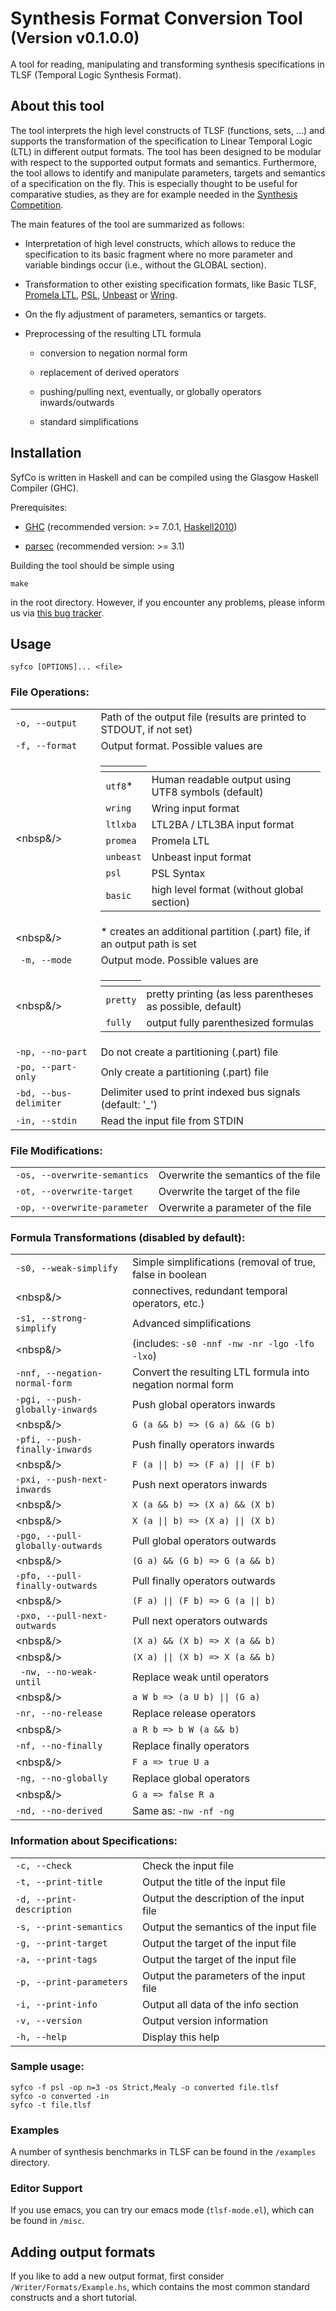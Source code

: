 # Synthesis Format Conversion Tool <br/> <font size="5">(Version v0.1.0.0)</font>

A tool for reading, manipulating and transforming synthesis
specifications in TLSF (Temporal Logic Synthesis Format).

## About this tool

The tool interprets the high level constructs of TLSF (functions,
sets, ...) and supports the transformation of the specification to
Linear Temporal Logic (LTL) in different output formats. The tool has
been designed to be modular with respect to the supported output
formats and semantics. Furthermore, the tool allows to identify and
manipulate parameters, targets and semantics of a specification on the
fly. This is especially thought to be useful for comparative studies,
as they are for example needed in the [Synthesis
Competition](http://www.syntcomp.org/).

The main features of the tool are summarized as follows:

* Interpretation of high level constructs, which allows to reduce the
  specification to its basic fragment where no more parameter and
  variable bindings occur (i.e., without the GLOBAL section).
  
* Transformation to other existing specification formats, like Basic
  TLSF, [Promela LTL](http://spinroot.com/spin/Man/ltl.html),
  [PSL](https://en.wikipedia.org/wiki/Property_Specification_Language),
  [Unbeast](https://www.react.uni-saarland.de/tools/unbeast/) or
  [Wring](http://www.ist.tugraz.at/staff/bloem/wring.html).

* On the fly adjustment of parameters, semantics or targets.

* Preprocessing of the resulting LTL formula

    * conversion to negation normal form

    * replacement of derived operators

    * pushing/pulling next, eventually, or globally operators
      inwards/outwards

    * standard simplifications

## Installation
SyfCo is written in Haskell and can be compiled using the Glasgow Haskell Compiler (GHC).

Prerequisites:

* [GHC](https://www.haskell.org/ghc/) (recommended version: >= 7.0.1, [Haskell2010](https://wiki.haskell.org/Definition))
 
* [parsec](https://hackage.haskell.org/package/parsec-3.1.0) (recommended version: >= 3.1)

Building the tool should be simple using

<code>make</code>

in the root directory. However, if you encounter any problems, please inform us via [this bug tracker](https://github.com/reactive-systems/syfco/issues).

## Usage

```syfco [OPTIONS]... <file>```

### File Operations:

|                                |                                                                      |
| ------------------------------ | -------------------------------------------------------------------- |
| ```-o, --output```             | Path of the output file (results are printed to STDOUT, if not  set) |
| ```-f, --format```             | Output format. Possible values are               |
| <nbsp&/>                       | <table><thead><tr>  <th></th></tr></thead><tbody><tr>  <td>```utf8```*  </td>  <td>Human readable output using UTF8 symbols (default) </td></tr><tr>  <td>```wring```*</td>  <td>Wring input format</td></tr><tr>  <td>```ltlxba```*</td>  <td>LTL2BA / LTL3BA input format</td></tr><tr>  <td>```promea```*</td>  <td>Promela LTL</td></tr><tr>  <td>```unbeast```</td>  <td>Unbeast input format</td></tr><tr>  <td>```psl```*</td>  <td>PSL Syntax</td></tr><tr>  <td>```basic```</td>  <td>high level format (without global section)</td></tr></tbody></table> |
| <nbsp&/>                       | * creates an additional partition (.part) file, if an output path is set |
| ``` -m, --mode```              | Output mode. Possible values are
| <nbsp&/>                       | <table><thead><tr><th></th></tr></thead><tbody><tr><td>```pretty```</td><td>pretty printing (as less parentheses as possible, default)</td></tr><tr><td>```fully```</td><td>output fully parenthesized formulas</td></tr></tbody></table> |
| ```-np, --no-part```           | Do not create a partitioning (.part) file |
| ```-po, --part-only```         | Only create a partitioning (.part) file |
| ```-bd, --bus-delimiter```     | Delimiter used to print indexed bus signals (default: '_') |
| ```-in, --stdin```             | Read the input file from STDIN |

### File Modifications:

|                                  |                                     |
| -------------------------------- | ----------------------------------- |
| ```-os, --overwrite-semantics``` | Overwrite the semantics of the file |
| ```-ot, --overwrite-target```    | Overwrite the target of the file    | 
| ```-op, --overwrite-parameter``` | Overwrite a parameter of the file   |

### Formula Transformations (disabled by default):

|                                      |                                     |
| ------------------------------------ | ----------------------------------- |
| ```-s0, --weak-simplify```           | Simple simplifications (removal of true, false in boolean |
| <nbsp&/>                             | connectives, redundant temporal operators, etc.) |
| ```-s1, --strong-simplify```         | Advanced simplifications |
| <nbsp&/>                             | (includes: ```-s0 -nnf -nw -nr -lgo -lfo -lxo```) |
| ```-nnf, --negation-normal-form```   | Convert the resulting LTL formula into negation normal form |
| ```-pgi, --push-globally-inwards```  | Push global operators inwards |
| <nbsp&/>                             | ```G (a && b) => (G a) && (G b)``` |
| ```-pfi, --push-finally-inwards```   | Push finally operators inwards |
| <nbsp&/>                             | <code>F (a &#124;&#124; b) => (F a) &#124;&#124; (F b)</code> |
| ```-pxi, --push-next-inwards```      | Push next operators inwards |
| <nbsp&/>                             |  ```X (a && b) => (X a) && (X b)``` |
| <nbsp&/>                             |  <code>X (a &#124;&#124; b) => (X a) &#124;&#124; (X b)</code> |
| ```-pgo, --pull-globally-outwards``` | Pull global operators outwards |
| <nbsp&/>                             | ```(G a) && (G b) => G (a && b)``` |
| ```-pfo, --pull-finally-outwards```  | Pull finally operators outwards |
| <nbsp&/>                             | <code>(F a) &#124;&#124; (F b) => G (a &#124;&#124; b)</code>
| ```-pxo, --pull-next-outwards```     | Pull next operators outwards |
| <nbsp&/>                             | ```(X a) && (X b) => X (a && b)```
| <nbsp&/>                             | <code>(X a) &#124;&#124; (X b) => X (a && b)</code>
| ``` -nw, --no-weak-until```          | Replace weak until operators |
| <nbsp&/>                             | <code>a W b => (a U b) &#124;&#124; (G a)</code>
| ```-nr, --no-release```              | Replace release operators |
| <nbsp&/>                             | ```a R b => b W (a && b)```
| ```-nf, --no-finally```              | Replace finally operators |
| <nbsp&/>                             | ```F a => true U a```
| ```-ng, --no-globally```             | Replace global operators |
| <nbsp&/>                             | ```G a => false R a```
| ```-nd, --no-derived```              | Same as: ```-nw -nf -ng``` |

### Information about Specifications:

|                               |                                          |
| ----------------------------- | ---------------------------------------- |
| ```-c, --check```             | Check the input file                     |
| ```-t, --print-title```       | Output the title of the input file       |
| ```-d, --print-description``` | Output the description of the input file |
| ```-s, --print-semantics```   | Output the semantics of the input file   |
| ```-g, --print-target```      | Output the target of the input file      |
| ```-a, --print-tags```        | Output the target of the input file      |
| ```-p, --print-parameters```  | Output the parameters of the input file  |
| ```-i, --print-info```        | Output all data of the info section      |
| ```-v, --version```           | Output version information               |
| ```-h, --help```              | Display this help                        |

### Sample usage:

```syfco -o converted -f promela -m fulpar -nnf -nd file.tlsf
syfco -f psl -op n=3 -os Strict,Mealy -o converted file.tlsf
syfco -o converted -in
syfco -t file.tlsf
```
  
### Examples

A number of synthesis benchmarks in TLSF can be found in the
```/examples``` directory.

### Editor Support

If you use emacs, you can try our emacs mode (```tlsf-mode.el```),
which can be found in ```/misc```.

## Adding output formats

If you like to add a new output format, first consider
```/Writer/Formats/Example.hs```, which contains the most common
standard constructs and a short tutorial.
